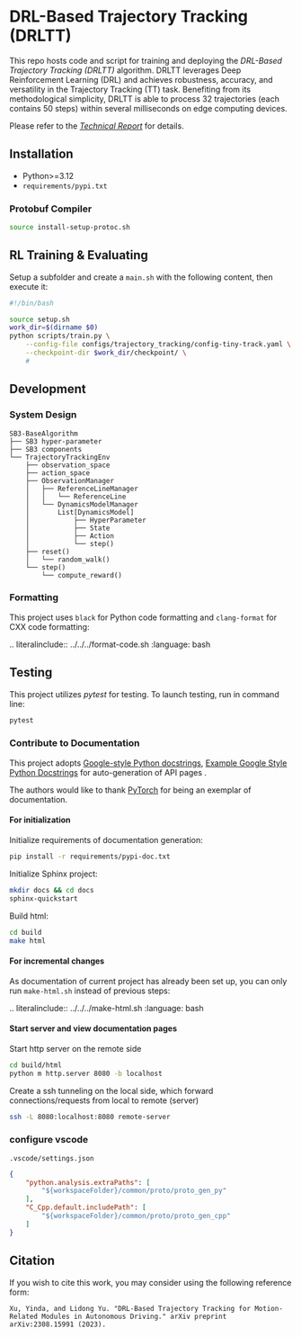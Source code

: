# DRL-Based Trajectory Tracking (DRLTT)

This repo hosts code and script for training and deploying the *DRL-Based Trajectory Tracking (DRLTT)*  algorithm. DRLTT leverages Deep Reinforcement Learning (DRL) and achieves robustness, accuracy, and versatility in the Trajectory Tracking (TT) task. Benefiting from its methodological simplicity, DRLTT is able to process 32 trajectories (each contains 50 steps) within several milliseconds on edge computing devices.

Please refer to the [*Technical Report*](https://arxiv.org/abs/2308.15991) for details.

## Installation

- Python>=3.12
- `requirements/pypi.txt`

### Protobuf Compiler

```bash
source install-setup-protoc.sh
```

## RL Training & Evaluating

Setup a subfolder and create a `main.sh` with the following content, then execute it:

```bash
#!/bin/bash

source setup.sh
work_dir=$(dirname $0)
python scripts/train.py \
    --config-file configs/trajectory_tracking/config-tiny-track.yaml \
    --checkpoint-dir $work_dir/checkpoint/ \
    #
```

## Development

### System Design

```text
SB3-BaseAlgorithm
├── SB3 hyper-parameter
├── SB3 components
└── TrajectoryTrackingEnv
    ├── observation_space
    ├── action_space
    ├── ObservationManager
    │   ├── ReferenceLineManager
    │   │   └── ReferenceLine
    │   └── DynamicsModelManager
    │       List[DynamicsModel]
    │           ├── HyperParameter
    │           ├── State
    │           ├── Action
    │           └── step()
    ├── reset()
    │   └── random_walk()
    └── step()
        └── compute_reward()
```

### Formatting

This project uses `black` for Python code formatting and `clang-format` for CXX code formatting:

.. literalinclude:: ../../../format-code.sh
  :language: bash

## Testing

This project utilizes *pytest* for testing. To launch testing, run in command line:

```bash
pytest
```


### Contribute to Documentation

This project adopts [Google-style Python docstrings](https://google.github.io/styleguide/pyguide.html), [Example Google Style Python Docstrings](https://sphinxcontrib-napoleon.readthedocs.io/en/latest/example_google.html) for auto-generation of API pages .

The authors would like to thank [PyTorch](https://pytorch.org/docs/stable/index.html) for being an exemplar of documentation.

#### For initialization

Initialize requirements of documentation generation:

```bash
pip install -r requirements/pypi-doc.txt
```

Initialize Sphinx project:

```bash
mkdir docs && cd docs
sphinx-quickstart
```

Build html:

```bash
cd build
make html
```

#### For incremental changes

As documentation of current project has already been set up, you can only run `make-html.sh` instead of previous steps:

.. literalinclude:: ../../../make-html.sh
  :language: bash


#### Start server and view documentation pages

Start http server on the remote side

```bash
cd build/html
python m http.server 8080 -b localhost
```

Create a ssh tunneling on the local side, which forward connections/requests from local to remote (server)

```bash
ssh -L 8080:localhost:8080 remote-server
```



### configure vscode

`.vscode/settings.json`

```json
{
    "python.analysis.extraPaths": [
        "${workspaceFolder}/common/proto/proto_gen_py"
    ],
    "C_Cpp.default.includePath": [
        "${workspaceFolder}/common/proto/proto_gen_cpp"
    ]
}

```

## Citation

If you wish to cite this work, you may consider using the following reference form:

```
Xu, Yinda, and Lidong Yu. "DRL-Based Trajectory Tracking for Motion-Related Modules in Autonomous Driving." arXiv preprint arXiv:2308.15991 (2023).
```

